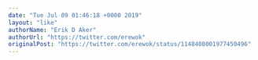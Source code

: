 ```yaml
---
date: "Tue Jul 09 01:46:18 +0000 2019"
layout: "like"
authorName: "Erik D Aker"
authorUrl: "https://twitter.com/erewok"
originalPost: "https://twitter.com/erewok/status/1148408001977450496"
---
```

